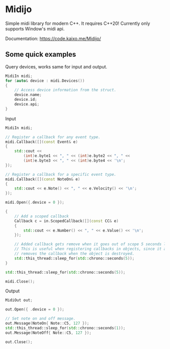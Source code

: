 # Midijo
Simple midi library for modern C++. It requires C++20! Currently only supports Window's midi api.

Documentation: https://code.kaixo.me/Midijo/

## Some quick examples
Query devices, works same for input and output.
```cpp
MidiIn midi;
for (auto& device : midi.Devices())
{
    // Access device information from the struct.
    device.name;
    device.id;
    device.api;
}

```
Input
```cpp
MidiIn midi;

// Register a callback for any event type.
midi.Callback([](const Event& e)
{
    std::cout << 
        (int)e.byte1 << ", " << (int)e.byte2 << ", " << 
        (int)e.byte3 << ", " << (int)e.byte4 << '\n';
});

// Register a callback for a specific event type.
midi.Callback([](const NoteOn& e) 
{
    std::cout << e.Note() << ", " << e.Velocity() << '\n';
});

midi.Open({.device = 0 });

{
    // Add a scoped callback
    Callback c = in.ScopedCallback([](const CC& e)
    {
        std::cout << e.Number() << ", " << e.Value() << '\n';
    });

    // Added callback gets remove when it goes out of scope 5 seconds later.
    // This is useful when registering callbacks in objects, since it automatically
    // removes the callback when the object is destroyed.
    std::this_thread::sleep_for(std::chrono::seconds(5));
}

std::this_thread::sleep_for(std::chrono::seconds(5));

midi.Close();
```
Output
```cpp
MidiOut out;

out.Open({ .device = 0 });

// Set note on and off message.
out.Message(NoteOn{ Note::C5, 127 });
std::this_thread::sleep_for(std::chrono::seconds(1));
out.Message(NoteOff{ Note::C5, 127 });

out.Close();
```
